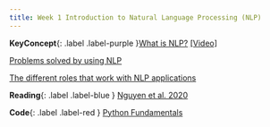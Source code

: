 ```yaml
---
title: Week 1 Introduction to Natural Language Processing (NLP)
---
```



**KeyConcept**{: .label .label-purple }[What is NLP?](../whatsnlp.md)
   [[Video]](about.md)

[Problems solved by using NLP](#)

[The different roles that work with NLP applications](#)


**Reading**{: .label .label-blue } [Nguyen et al. 2020](https://www.frontiersin.org/articles/10.3389/frai.2020.00062/full)

**Code**{: .label .label-red } [Python Fundamentals](https://colab.research.google.com/drive/1sdB5wwl5o5t5HFfLSTQsTMupu5EDhWi6?usp=sharing) 

